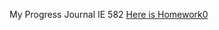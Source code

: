 My Progress Journal
IE 582
[Here is Homework0](https://bu-ie-582.github.io/fall20-Nur-Gundogdu/Homework0)
